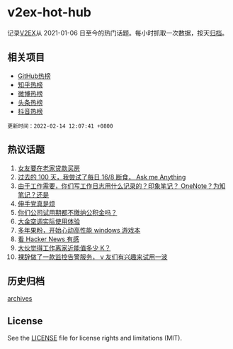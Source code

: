 # v2ex-hot-hub

 记录[V2EX](https://www.v2ex.com/)从 2021-01-06 日至今的热门话题。每小时抓取一次数据，按天[归档](archives)。
 
 ## 相关项目

- [GitHub热榜](https://github.com/lonnyzhang423/github-hot-hub)
- [知乎热榜](https://github.com/lonnyzhang423/zhihu-hot-hub)
- [微博热榜](https://github.com/lonnyzhang423/weibo-hot-hub)
- [头条热榜](https://github.com/lonnyzhang423/toutiao-hot-hub)
- [抖音热榜](https://github.com/lonnyzhang423/douyin-hot-hub)


 `更新时间：2022-02-14 12:07:41 +0800`

## 热议话题

1. [女友要在老家贷款买房](https://www.v2ex.com/t/833660)
1. [过去的 100 天，我尝试了每日 16/8 断食， Ask me Anything](https://www.v2ex.com/t/833554)
1. [由于工作需要，你们写工作日志用什么记录的？印象笔记？ OneNote？为知笔记？还是](https://www.v2ex.com/t/833644)
1. [伸手党真是烦](https://www.v2ex.com/t/833524)
1. [你们公司试用期都不缴纳公积金吗？](https://www.v2ex.com/t/833655)
1. [大金空调实际使用体验](https://www.v2ex.com/t/833540)
1. [多年果粉，开始心动高性能 windows 游戏本](https://www.v2ex.com/t/833605)
1. [看 Hacker News 有感](https://www.v2ex.com/t/833538)
1. [大伙觉得工作离家近能值多少 K？](https://www.v2ex.com/t/833658)
1. [裸辞做了一款监控告警服务， v 友们有兴趣来试用一波](https://www.v2ex.com/t/833616)

## 历史归档

[archives](archives)

## License

See the [LICENSE](LICENSE) file for license rights and limitations (MIT).
